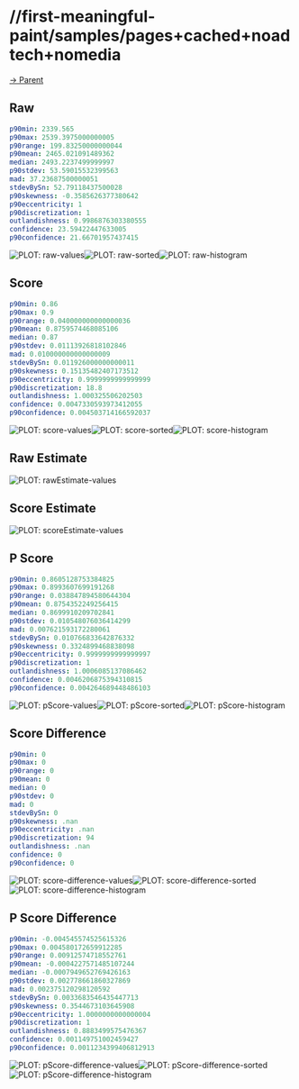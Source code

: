 
# //first-meaningful-paint/samples/pages+cached+noadtech+nomedia

[→ Parent](../..)


## Raw


```yaml
p90min: 2339.565
p90max: 2539.3975000000005
p90range: 199.83250000000044
p90mean: 2465.021091489362
median: 2493.2237499999997
p90stdev: 53.59015532399563
mad: 37.23687500000051
stdevBySn: 52.79118437500028
p90skewness: -0.3585626377380642
p90eccentricity: 1
p90discretization: 1
outlandishness: 0.9986876303380555
confidence: 23.59422447633005
p90confidence: 21.66701957437415

```

![PLOT: raw-values](./raw/values.svg)![PLOT: raw-sorted](./raw/sorted.svg)![PLOT: raw-histogram](./raw/histogram.svg)
## Score


```yaml
p90min: 0.86
p90max: 0.9
p90range: 0.040000000000000036
p90mean: 0.8759574468085106
median: 0.87
p90stdev: 0.01113926818102846
mad: 0.010000000000000009
stdevBySn: 0.011926000000000011
p90skewness: 0.15135482407173512
p90eccentricity: 0.9999999999999999
p90discretization: 18.8
outlandishness: 1.000325506202503
confidence: 0.0047330593973412055
p90confidence: 0.004503714166592037

```

![PLOT: score-values](./score/values.svg)![PLOT: score-sorted](./score/sorted.svg)![PLOT: score-histogram](./score/histogram.svg)
## Raw Estimate

![PLOT: rawEstimate-values](./rawEstimate/values.svg)
## Score Estimate

![PLOT: scoreEstimate-values](./scoreEstimate/values.svg)
## P Score


```yaml
p90min: 0.8605128753384825
p90max: 0.8993607699191268
p90range: 0.038847894580644304
p90mean: 0.8754352249256415
median: 0.8699910209702841
p90stdev: 0.010548076036414299
mad: 0.007621593172280061
stdevBySn: 0.010766833642876332
p90skewness: 0.3324899468838098
p90eccentricity: 0.9999999999999997
p90discretization: 1
outlandishness: 1.0006085137086462
confidence: 0.0046206875394310815
p90confidence: 0.004264689448486103

```

![PLOT: pScore-values](./pScore/values.svg)![PLOT: pScore-sorted](./pScore/sorted.svg)![PLOT: pScore-histogram](./pScore/histogram.svg)
## Score Difference


```yaml
p90min: 0
p90max: 0
p90range: 0
p90mean: 0
median: 0
p90stdev: 0
mad: 0
stdevBySn: 0
p90skewness: .nan
p90eccentricity: .nan
p90discretization: 94
outlandishness: .nan
confidence: 0
p90confidence: 0

```

![PLOT: score-difference-values](./score-difference/values.svg)![PLOT: score-difference-sorted](./score-difference/sorted.svg)![PLOT: score-difference-histogram](./score-difference/histogram.svg)
## P Score Difference


```yaml
p90min: -0.004545574525615326
p90max: 0.004580172659912285
p90range: 0.00912574718552761
p90mean: -0.0004227571485107244
median: -0.0007949652769426163
p90stdev: 0.002778661860327869
mad: 0.002375120298120592
stdevBySn: 0.0033683546435447713
p90skewness: 0.3544673103645908
p90eccentricity: 1.0000000000000004
p90discretization: 1
outlandishness: 0.8883499575476367
confidence: 0.001149751002459427
p90confidence: 0.0011234399406812913

```

![PLOT: pScore-difference-values](./pScore-difference/values.svg)![PLOT: pScore-difference-sorted](./pScore-difference/sorted.svg)![PLOT: pScore-difference-histogram](./pScore-difference/histogram.svg)